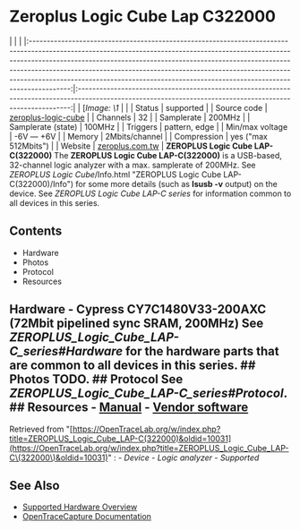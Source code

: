 # Zeroplus Logic Cube Lap C322000
| | | |:-----------------------------------------------------------------------------------------------------------------------------------------------------------------------------------------------------------------------------------------------------------------------------------------------------------------------------------------------------------------------------------------------------------------:|:----------------------------------------------------------------------------------------------------------------------------------------------------------:| | [*Image: \1* | | | Status | supported | | Source code | [zeroplus-logic-cube](http://github.com/OpenTraceLab/?p=OpenTraceCapture.git;a=tree;f=src/hardware/zeroplus-logic-cube) | | Channels | 32 | | Samplerate | 200MHz | | Samplerate (state) | 100MHz | | Triggers | pattern, edge | | Min/max voltage | -6V — +6V | | Memory | 2Mbits/channel | | Compression | yes ("max 512Mbits") | | Website | [zeroplus.com.tw](http://www.zeroplus.com.tw/logic-analyzer_en/products.php?pdn=1&product_id=248) | **ZEROPLUS Logic Cube LAP-C(322000)** The **ZEROPLUS Logic Cube LAP-C(322000)** is a USB-based, 32-channel logic analyzer with a max. samplerate of 200MHz. See *ZEROPLUS Logic Cube*/Info.html "ZEROPLUS Logic Cube LAP-C(322000)/Info") for some more details (such as **lsusb -v** output) on the device. See *ZEROPLUS Logic Cube LAP-C series* for information common to all devices in this series.
## Contents
- Hardware
- Photos
- Protocol  
- Resources
## Hardware \- Cypress CY7C1480V33-200AXC (72Mbit pipelined sync SRAM, 200MHz) See *ZEROPLUS_Logic_Cube_LAP-C_series#Hardware* for the hardware parts that are common to all devices in this series. ## Photos TODO. ## Protocol See *ZEROPLUS_Logic_Cube_LAP-C_series#Protocol*. ## Resources \- [Manual](http://www.zeroplus.com.tw/software_download/lac_manual_Standard_V31202_en.zip) \- [Vendor software](http://www.zeroplus.com.tw/logic-analyzer_en/technical_support_search.php?model=LAP-C%28322000%29&class1=1)
Retrieved from "[https://OpenTraceLab.org/w/index.php?title=ZEROPLUS_Logic_Cube_LAP-C(322000)&oldid=10031](https://OpenTraceLab.org/w/index.php?title=ZEROPLUS_Logic_Cube_LAP-C\(322000\)&oldid=10031)"
: \- *Device* \- *Logic analyzer* \- *Supported*
## See Also
- [Supported Hardware Overview](../supported-hardware.md)
- [OpenTraceCapture Documentation](../../opentracecapture/overview.md)
